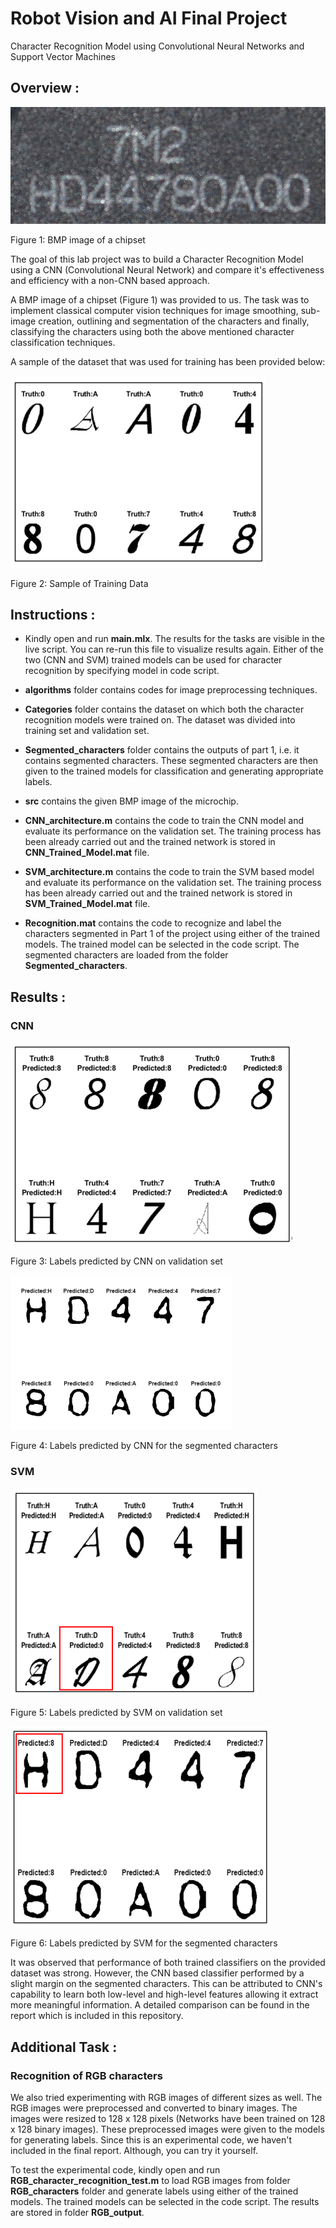 # Robot Vision and AI Final Project
 Character Recognition Model using Convolutional Neural Networks and Support Vector Machines

## Overview :

![Chipset BMP image](src/charact2.bmp)

Figure 1: BMP image of a chipset

The goal of this lab project was to build a Character Recognition Model using a CNN (Convolutional Neural Network) and compare it's effectiveness and efficiency with a non-CNN based approach. 

A BMP image of a chipset (Figure 1) was provided to us. The task was to implement classical computer vision techniques for image smoothing, sub-image creation, outlining and segmentation of the characters and finally, classifying the characters using both the above mentioned character classification techniques.

A sample of the dataset that was used for training has been provided below:

![Dataset Sample](imgs/sample_dataset.png)

Figure 2: Sample of Training Data


## Instructions :

- Kindly open and run **main.mlx**. The results for the tasks are visible in the live script. You can re-run this file to visualize results again. Either of the two (CNN and SVM) trained models can be used for character recognition by specifying model in code script.

- **algorithms** folder contains codes for image preprocessing techniques.

- **Categories** folder contains the dataset on which both the character recognition models were trained on. The dataset was divided into training set and validation set.

- **Segmented_characters** folder contains the outputs of part 1, i.e. it contains segmented characters. These segmented characters are then given to the trained models for classification and generating appropriate labels.

- **src** contains the given BMP image of the microchip.

- **CNN_architecture.m** contains the code to train the CNN model and evaluate its performance on the validation set. The training process has been already carried out and the trained network is stored in **CNN_Trained_Model.mat** file.

- **SVM_architecture.m** contains the code to train the SVM based model and evaluate its performance on the validation set. The training process has been already carried out and the trained network is stored in **SVM_Trained_Model.mat** file.

- **Recognition.mat** contains the code to recognize and label the characters segmented in Part 1 of the project using either of the trained models. The trained model can be selected in the code script. The segmented characters are loaded from the folder **Segmented_characters**.

## Results :

### CNN

![CNN Validation Output](imgs/cnn_validation.png)

Figure 3: Labels predicted by CNN on validation set

![CNN Segmentation Output](imgs/cnn_segmented.png)

Figure 4: Labels predicted by CNN for the segmented characters

### SVM 

![SVM Validation Output](imgs/svm_validation.png)

Figure 5: Labels predicted by SVM on validation set

![SVM Segmentation Output](imgs/svm_segmented.png)

Figure 6: Labels predicted by SVM for the segmented characters


It was observed that performance of both trained classifiers on the provided dataset was strong. However, the CNN based classifier performed by a slight margin on the segmented characters. This can be attributed to CNN's capability to learn both low-level and high-level features allowing it extract more meaningful information. A detailed comparison can be found in the report which is included in this repository.

## Additional Task :

### Recognition of RGB characters

We also tried experimenting with RGB images of different sizes as well. The RGB images were preprocessed and converted to binary images. The images were resized to 128 x 128 pixels (Networks have been trained on 128 x 128 binary images). These preprocessed images were given to the models for generating labels. Since this is an experimental code, we haven't included in the final report. Although, you can try it yourself.

To test the experimental code, kindly open and run **RGB_character_recognition_test.m** to load RGB images from folder **RGB_characters** folder and generate labels using either of the trained models. The trained models can be selected in the code script. The results are stored in folder **RGB_output**.





